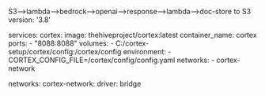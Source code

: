 S3-->lambda-->bedrock-->openai-->response-->lambda-->doc-store to S3
version: '3.8'

services:
  cortex:
    image: thehiveproject/cortex:latest
    container_name: cortex
    ports:
      - "8088:8088"
    volumes:
      - C:/cortex-setup/cortex/config:/cortex/config
    environment:
      - CORTEX_CONFIG_FILE=/cortex/config/config.yaml
    networks:
      - cortex-network

networks:
  cortex-network:
    driver: bridge
